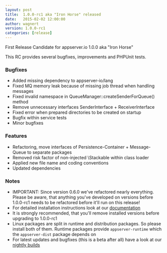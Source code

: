 ```yaml
---
layout: post
title:  1.0.0-rc1 aka "Iron Horse" released
date:   2015-02-02 12:00:00
author: wagnert
version: 1.0.0-rc1
categories: [release]
---
```


First Release Candidate for appserver.io 1.0.0 aka "Iron Horse"

This RC provides several bugfixes, improvements and PHPUnit tests. 

### Bugfixes

* Added missing dependency to appserver-io/lang
* Fixed MQ memory leak because of missing job thread when handling messages
* Fixed invalid namespace in QueueManager::createSenderForQueue() method
* Remove unnecessary interfaces SenderInterface + ReceiverInterface
* Fixed error when prepared directories to be created on startup
* Bugfix within service tests
* Minor bugfixes

### Features

* Refactoring, move interfaces of Persistence-Container + Message-Queue to separate packages
* Removed risk factor of non-injected \Stackable within class loader
* Applied new file name and coding conventions
* Updated dependencies

### Notes
* IMPORTANT: Since version 0.6.0 we've refactored nearly everything. Please be aware, that anything you've developed on versions before 1.0.0-rc1 needs to be refactored before it'll run on this release!
* For detailed installation instructions look at our [documentation](<{{ "/documentation/installation.html" | prepend: site.baseurl }}>)
* It is strongly recommended, that you'll remove installed versions before upgrading to 1.0.0-rc1
* Linux packages are split in runtime and distribution packages. So please install both of them. Runtime packages provide `appserver-runtime` which the `appserver-dist` package depends on
* For latest updates and bugfixes (this is a beta after all) have a look at our [nightly builds](http://builds.appserver.io)
